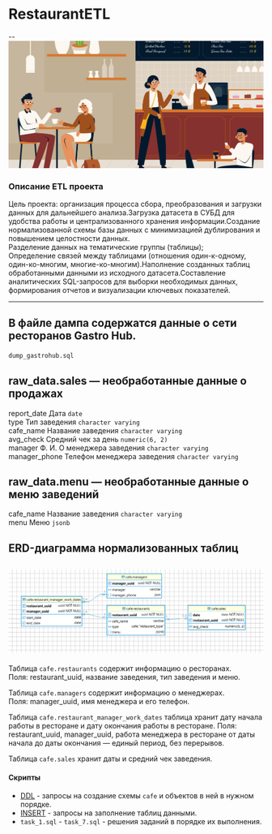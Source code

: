 # RestaurantETL
--
![Gastro Hub](png/hub.png)
### **Описание ETL проекта**
Цель проекта: организация процесса сбора, преобразования и загрузки данных для дальнейшего анализа.Загрузка датасета в СУБД для удобства работы и централизованного хранения информации.Создание нормализованной схемы базы данных с минимизацией дублирования и повышением целостности данных.  
Разделение данных на тематические группы (таблицы);  
Определение связей между таблицами (отношения один-к-одному, один-ко-многим, многие-ко-многим).Наполнение созданных таблиц обработанными данными из исходного датасета.Составление аналитических SQL-запросов для выборки необходимых данных, формирования отчетов и визуализации ключевых показателей.

---

**В файле дампа содержатся данные о сети ресторанов Gastro Hub.**
--
~~~bash
dump_gastrohub.sql
~~~
raw_data.sales — необработанные данные о продажах
--
report_date Дата `date`  
type Тип заведения `character varying`  
cafe_name	Название заведения `character varying`  
avg_check	Средний чек за день `numeric(6, 2)`  
manager	Ф. И. О менеджера заведения `character varying`  
manager_phone	Телефон менеджера заведения `character varying`   

**raw_data.menu — необработанные данные о меню заведений**  
--
cafe_name	Название заведения  `character varying`  
menu	Меню  `jsonb`

**ERD-диаграмма нормализованных таблиц**
--
![ERD](png/erd.png)
--
Таблица `cafe.restaurants` содержит информацию о ресторанах.  
Поля: restaurant_uuid, название заведения, тип заведения и меню.

Таблица `cafe.managers` содержит информацию о менеджерах.  
Поля: manager_uuid, имя менеджера и его телефон.

Таблица `cafe.restaurant_manager_work_dates` таблица хранит дату начала работы в ресторане и дату окончания работы в ресторане.
Поля: restaurant_uuid, manager_uuid, работа менеджера в ресторане от даты начала до даты окончания — единый период, без перерывов.

Таблица `cafe.sales` хранит даты и средний чек заведения.

#### Скрипты
- [DDL](DDL.sql) - запросы на создание схемы `cafe` и объектов в ней в нужном порядке.
- [INSERT](INSERT.sql) - запросы на заполнение таблиц данными.
- `task_1.sql` - `task_7.sql` - решения заданий в порядке их выполнения.




